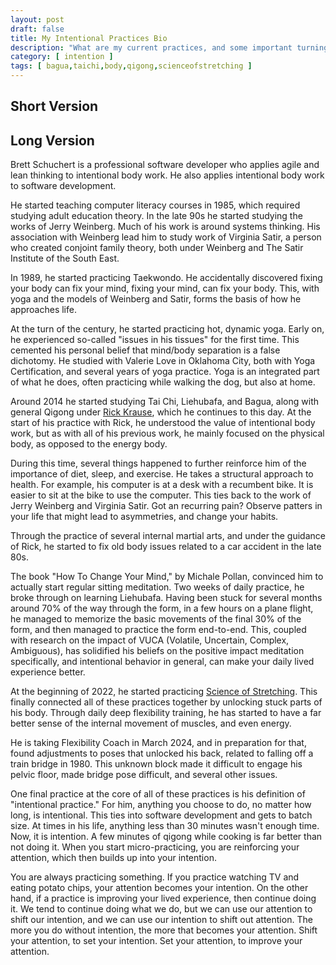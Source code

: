 ```yaml
---
layout: post
draft: false
title: My Intentional Practices Bio
description: "What are my current practices, and some important turning points along the way."
category: [ intention ]
tags: [ bagua,taichi,body,qigong,scienceofstretching ]
---
```

## Short Version

## Long Version

Brett Schuchert is a professional software developer who applies agile and lean thinking to intentional body work.
He also applies intentional body work to software development.

He started teaching computer literacy courses in 1985, which required studying adult education theory. In the late
90s he started studying the works of Jerry Weinberg. Much of his work is around systems thinking. His association 
with Weinberg lead him to study work of Virginia Satir, a person who created conjoint family theory, both under 
Weinberg and The Satir Institute of the South East.

In 1989, he started practicing Taekwondo. He accidentally discovered fixing your body can fix your mind, fixing 
your mind, can fix your body. This, with yoga and the models of Weinberg and Satir, forms the basis of how he
approaches life. 

At the turn of the century, he started practicing hot, dynamic yoga. Early on, he experienced so-called "issues in his
tissues" for the first time. This cemented his personal belief that mind/body separation is a false dichotomy.
He studied with Valerie Love in Oklahoma City, both with Yoga Certification, and several years of yoga practice.
Yoga is an integrated part of what he does, often practicing while walking the dog, but also at home.

Around 2014 he started studying Tai Chi, Liehubafa, and Bagua, along with general Qigong under
[Rick Krause](https://taichiokc.com/), which he continues to this day. At the start of his practice with Rick,
he understood the value of intentional body work, but as with all of his previous work, he mainly focused on
the physical body, as opposed to the energy body.

During this time, several things happened to further reinforce him of the importance of diet, sleep, and exercise.
He takes a structural approach to health. For example, his computer is at a desk with a recumbent bike. It is
easier to sit at the bike to use the computer. This ties back to the work of Jerry Weinberg and Virginia Satir.
Got an recurring pain? Observe patters in your life that might lead to asymmetries, and change your habits.

Through the practice of several internal martial arts, and under the guidance of Rick, he started to fix old body
issues related to a car accident in the late 80s.

The book "How To Change Your Mind," by Michale Pollan, convinced him to actually start regular sitting meditation. 
Two weeks of daily practice, he broke through on learning Liehubafa. Having been stuck for several months around 70% of
the way through the form, in a few hours on a plane flight, he managed to memorize the basic movements of the final
30% of the form, and then managed to practice the form end-to-end. This, coupled with research on the impact of
VUCA (Volatile, Uncertain, Complex, Ambiguous), has solidified his beliefs on the positive impact meditation
specifically, and intentional behavior in general, can make your daily lived experience better.

At the beginning of 2022, he started practicing [Science of Stretching](https://www.yogabody.com/stretching/). This finally connected all of these 
practices together by unlocking stuck parts of his body. Through daily deep flexibility training, he has started to 
have a far better sense of the internal movement of muscles, and even energy.

He is taking Flexibility Coach in March 2024, and in preparation for that, found adjustments to poses that unlocked 
his back, related to falling off a train bridge in 1980. This unknown block made it difficult to engage his 
pelvic floor, made bridge pose difficult, and several other issues.

One final practice at the core of all of these practices is his definition of "intentional practice." For him, anything
you choose to do, no matter how long, is intentional. This ties into software development and gets to batch size.
At times in his life, anything less than 30 minutes wasn't enough time. Now, it is intention. A few minutes of qigong
while cooking is far better than not doing it. When you start micro-practicing, you are reinforcing your attention,
which then builds up into your intention.

You are always practicing something. If you practice watching TV and eating potato chips, your attention becomes your 
intention. On the other hand, if a practice is improving your lived experience, then continue doing it. We tend to
continue doing what we do, but we can use our attention to shift our intention, and we can use our intention to
shift out attention. The more you do without intention, the more that becomes your attention. Shift your attention, 
to set your intention. Set your attention, to improve your attention.
